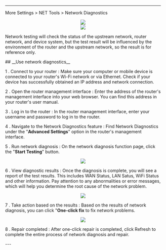
---
More Settings > NET Tools  > Network Diagnostics
<div style="text-align: center;">
	<img class="boxshadow" src="/images/more.png">
</div>
<div style="text-align: center;">
	<img class="boxshadow" src="/images/NET.png">
</div>

<p class="text">
Network testing will check the status of the upstream network, router network, and device system, but the test result will be influenced by the environment of the router and the upstream network, so the result is for reference only.
</p>
## __Use network diagnostics__
<p class="text">
1 . Connect to your router : Make sure your computer or mobile device is connected to your router's Wi-Fi network or via Ethernet. Check if your device has successfully obtained an IP address and network connection.
</p>
<p class="text">
2 . Open the router management interface : Enter the address of the router's management interface into your web browser. You can find this address in your router's user manual.
</p>
<p class="text">
3 . Log in to the router : In the router management interface, enter your username and password to log in to the router.
</p>
<p class="text">
4 . Navigate to the Network Diagnostics feature : Find Network Diagnostics under the "<b>Advanced Settings</b>" option in the router's management interface.
</p>
<p class="text">
5 . Run network diagnosis : On the network diagnosis function page, click the "<b>Start Testing</b>" button.
</p>

<div style="text-align: center;">
    <img class="boxshadow" src="/images/network diagnostics01.png">
</div>
<p class="text">
6 . View diagnostic results : Once the diagnosis is complete, you will see a report of the test results. This includes WAN
   Status, LAN Satus, WiFi Status and other information. Pay attention to any abnormalities or error messages, which will help you determine the root cause of the network problem.
</p>
<div style="text-align: center;">
    <img class="boxshadow" src="/images/network diagnostics03.png">
</div>
<p class="text">
7 . Take action based on the results : Based on the results of network diagnosis, you can click "<b>One-click fix</b> to fix network problems.
</p>
<div style="text-align: center;">
    <img class="boxshadow" src="/images/network diagnostics06.png">
</div>
<p class="text">
8 . Repair completed : After one-click repair is completed, click Refresh to complete the entire process of network diagnosis and repair.
</p>
---



